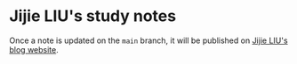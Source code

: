 # Jijie LIU's study notes

Once a note is updated on the `main` branch, it will be published on [Jijie LIU's blog website](https://jijieliu.vercel.app/topics).
